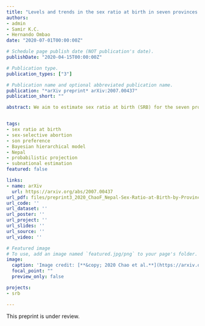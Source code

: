 ```yaml
---
title: "Levels and trends in the sex ratio at birth in seven provinces of Nepal between 1980 and 2016 with probabilistic projections to 2050: a Bayesian modeling approach"
authors:
- admin
- Samir K.C.
- Hernando Ombao
date: "2020-07-01T00:00:00Z"

# Schedule page publish date (NOT publication's date).
publishDate: "2020-04-15T00:00:00Z"

# Publication type.
publication_types: ["3"]

# Publication name and optional abbreviated publication name.
publication: "*arXiv preprint* arXiv:2007.00437"
publication_short: ""

abstract: We aim to estimate sex ratio at birth (SRB) for the seven provinces of Nepal from 1980 to 2016, and to compute probabilistic projections for provincial SRB through 2050. We use a Bayesian hierarchical time series model based on the 2001, 2006, 2011, and 2016 Nepal Demographic and Health Surveys (NDHSs) and 2011 Census. Based on data from four NDHSs and one census with 151,663 births, we estimate the SRB trajectories to be more diverse post-2000 than before. In 2016, the highest SRB is estimated in Province 5 at 1.102 with a 95% Bayesian credible interval (1.044, 1.127) and the lowest SRB is in Province 2 at 1.053 (1.035, 1.109). During 1980--2016, the provincial SRB was around the same level as the national SRB baseline of 1.049. The SRB imbalance probabilities in all provinces are generally low and vary from 16% in Province 2 to 81% in Province 5. SRB imbalances are estimated to have begun at the earliest in 2001 in Province 5 with a 95% credible interval (1992, 2022) and the latest in 2017 (1998, 2040) in Province 2. We project SRB in all provinces to begin converging back to the SRB national baseline in the mid-2030s. By 2050, the SRBs in all provinces are projected to be around the SRB baseline level. Our findings imply that the majority of provinces in Nepal have a low risk of SRB imbalance for the period 1980--2016. However, we identify a few provinces with higher probabilities of having SRB inflation. Although the projected SRB is based on the assumption of potential future SRB inflation, it is an important illustration of potential future prenatal sex discrimination and shows the need to monitor SRB in provinces with higher possibilities of SRB imbalance.


tags:
- sex ratio at birth
- sex-selective abortion
- son preference
- Bayesian hierarchical model
- Nepal
- probabilistic projection
- subnational estimation
featured: false

links:
- name: arXiv
  url: https://arxiv.org/abs/2007.00437
url_pdf: files/preprint3_2020_ChaoF_Nepal-Sex-Ratio-at-Birth-by-Province-1980-to-2050.pdf
url_code: ''
url_dataset: ''
url_poster: ''
url_project: ''
url_slides: ''
url_source: ''
url_video: ''

# Featured image
# To use, add an image named `featured.jpg/png` to your page's folder. 
image:
  caption: 'Image credit: [**&copy; 2020 Chao et al.**](https://arxiv.org/pdf/2007.00437)'
  focal_point: ""
  preview_only: false

projects:
- srb

---
```


This preprint is under review.
